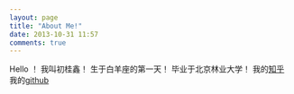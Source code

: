 ```yaml
---
layout: page
title: "About Me!"
date: 2013-10-31 11:57
comments: true
---
```

Hello ！
我叫初桂鑫！
生于白羊座的第一天！
毕业于北京林业大学！
我的[知乎](http://www.zhihu.com/people/chuguixin)
我的[github](https://github.com/chuguixin)